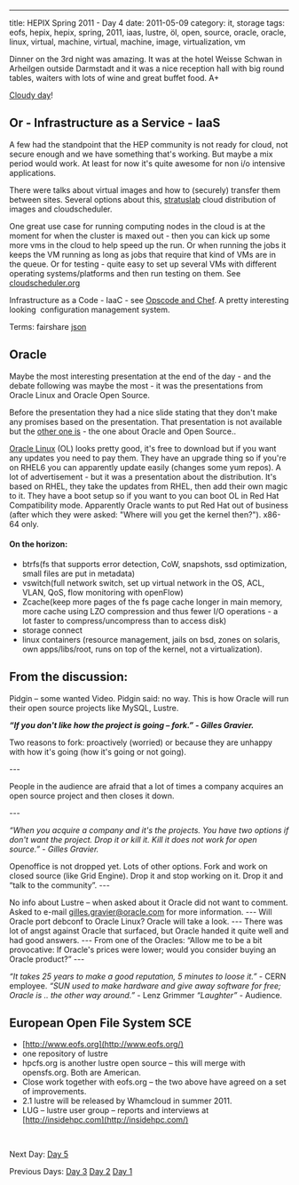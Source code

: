 ---
title: HEPIX Spring 2011 - Day 4
date: 2011-05-09
category: it, storage
tags: eofs, hepix, hepix, spring, 2011, iaas, lustre, öl, open, source, oracle, oracle, linux, virtual, machine, virtual, machine, image, virtualization, vm

Dinner on the 3rd night was amazing. It was at the hotel Weisse Schwan in Arheilgen outside Darmstadt and it was a nice reception hall with big round tables, waiters with lots of wine and great buffet food. A+

[Cloudy day](http://molnmolnmoln.se "moln@IDG")!

## Or - Infrastructure as a Service - IaaS

A few had the standpoint that the HEP community is not ready for cloud, not secure enough and we have something that's working. But maybe a mix period would work. At least for now it's quite awesome for non i/o intensive applications.

There were talks about virtual images and how to (securely) transfer them between sites. Several options about this, [stratuslab](https://twitter.com/#!/@StratusLab "on twitter") cloud distribution of images and cloudscheduler.

One great use case for running computing nodes in the cloud is at the moment for when the cluster is maxed out - then you can kick up some more vms in the cloud to help speed up the run. Or when running the jobs it keeps the VM running as long as jobs that require that kind of VMs are in the queue. Or for testing - quite easy to set up several VMs with different operating systems/platforms and then run testing on them. See [cloudscheduler.org](http://cloudscheduler.org/ "cloudscheduler")

[](http://cloudscheduler.org/ "cloudscheduler")Infrastructure as a Code - IaaC - see [Opscode and Chef](http://www.opscode.com/chef/ "opscode.com"). A pretty interesting looking  configuration management system.

﻿Terms: fairshare [json](http://www.json.org/ ".org")

## Oracle

Maybe the most interesting presentation at the end of the day - and the debate following was maybe the most - it was the presentations from Oracle Linux and Oracle Open Source.

Before the presentation they had a nice slide stating that they don't make any promises based on the presentation. That presentation is not available but the [other one is](http://indico.cern.ch/getFile.py/access?contribId=27&sessionId=9&resId=0&materialId=slides&confId=118192 "slide2") - the one about Oracle and Open Source..

[Oracle Linux](http://oracle.com/linux "oracle.com") (OL) looks pretty good, it's free to download but if you want any updates you need to pay them. They have an upgrade thing so if you're on RHEL6 you can apparently update easily (changes some yum repos). A lot of advertisement - but it was a presentation about the distribution. It's based on RHEL, they take the updates from RHEL, then add their own magic to it. They have a boot setup so if you want to you can boot OL in Red Hat Compatibility mode. Apparently Oracle wants to put Red Hat out of business (after which they were asked: "Where will you get the kernel then?"). x86-64 only.

#### On the horizon:  ﻿

- btrfs(fs that supports error detection, CoW, snapshots, ssd optimization, small files are put in metadata)
- vswitch(full network switch, set up virtual network in the OS, ACL, VLAN, QoS, flow monitoring with openFlow)
- Zcache(keep more pages of the fs page cache longer in main memory, more cache using LZO compression and thus fewer I/O operations - a lot faster to compress/uncompress than to access disk)
- storage connect
- linux containers (resource management, jails on bsd, zones on solaris, own apps/libs/root, runs on top of the kernel, not a virtualization).

## From the discussion:

Pidgin – some wanted Video. Pidgin said: no way. This is how Oracle will run their open source projects like MySQL, Lustre.

_**“If you don't like how the project is going – fork.” - Gilles Gravier.**_

Two reasons to fork: proactively (worried) or because they are unhappy with how it's going (how it's going or not going).

\---

People in the audience are afraid that a lot of times a company acquires an open source project and then closes it down.

\---

_“When you acquire a company and it's the projects. You have two options if don't want the project. Drop it or kill it. Kill it does not work for open source.” - Gilles Gravier._

Openoffice is not dropped yet. Lots of other options. Fork and work on closed source (like Grid Engine). Drop it and stop working on it. Drop it and “talk to the community”. ---

No info about Lustre – when asked about it Oracle did not want to comment. Asked to e-mail [gilles.gravier@oracle.com](mailto:gilles.gravier@oracle.com) for more information. --- Will Oracle port debconf to Oracle Linux? Oracle will take a look. --- There was lot of angst against Oracle that surfaced, but Oracle handed it quite well and had good answers. --- From one of the Oracles: “Allow me to be a bit provocative: If Oracle's prices were lower; would you consider buying an Oracle product?” ---

_“It takes 25 years to make a good reputation, 5 minutes to loose it.”_ - CERN employee. _“SUN used to make hardware and give away software for free; Oracle is .. the other way around.”_ \- Lenz Grimmer _“Laughter”_ \- Audience.

## European Open File System SCE

- [http://www.eofs.org](http://www.eofs.org/)
- one repository of lustre
- hpcfs.org is another lustre open source – this will merge with opensfs.org. Both are American.
- Close work together with eofs.org – the two above have agreed on a set of improvements.
- 2.1 lustre will be released by Whamcloud in summer 2011.
- LUG – lustre user group – reports and interviews at [http://insidehpc.com](http://insidehpc.com/)

 

Next Day: [Day 5](http://www.guldmyr.com/hepix-spring-2011-%e2%80%93-day-5/ "day5")

Previous Days: [Day 3](http://www.guldmyr.com/hepix-spring-2011-%e2%80%93-day-3/ "day3") [Day 2](http://www.guldmyr.com/hepix-spring-2011-%e2%80%93-day-2/ "day2") [Day 1](http://www.guldmyr.com/hepix-spring-2011-day-1/ "day1")

